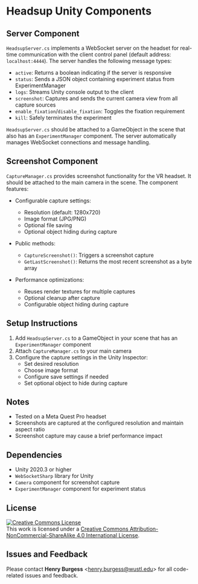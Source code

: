 # Headsup Unity Components

## Server Component

`HeadsupServer.cs` implements a WebSocket server on the headset for real-time communication with the client control panel (default address: `localhost:4444`). The server handles the following message types:

* `active`: Returns a boolean indicating if the server is responsive
* `status`: Sends a JSON object containing experiment status from ExperimentManager
* `logs`: Streams Unity console output to the client
* `screenshot`: Captures and sends the current camera view from all capture sources
* `enable_fixation`/`disable_fixation`: Toggles the fixation requirement
* `kill`: Safely terminates the experiment

`HeadsupServer.cs` should be attached to a GameObject in the scene that also has an `ExperimentManager` component. The server automatically manages WebSocket connections and message handling.

## Screenshot Component

`CaptureManager.cs` provides screenshot functionality for the VR headset. It should be attached to the main camera in the scene. The component features:

* Configurable capture settings:
  - Resolution (default: 1280x720)
  - Image format (JPG/PNG)
  - Optional file saving
  - Optional object hiding during capture

* Public methods:
  - `CaptureScreenshot()`: Triggers a screenshot capture
  - `GetLastScreenshot()`: Returns the most recent screenshot as a byte array

* Performance optimizations:
  - Reuses render textures for multiple captures
  - Optional cleanup after capture
  - Configurable object hiding during capture

## Setup Instructions

1. Add `HeadsupServer.cs` to a GameObject in your scene that has an `ExperimentManager` component
2. Attach `CaptureManager.cs` to your main camera
3. Configure the capture settings in the Unity Inspector:
   - Set desired resolution
   - Choose image format
   - Configure save settings if needed
   - Set optional object to hide during capture

## Notes

* Tested on a Meta Quest Pro headset
* Screenshots are captured at the configured resolution and maintain aspect ratio
* Screenshot capture may cause a brief performance impact

## Dependencies

* Unity 2020.3 or higher
* `WebSocketSharp` library for Unity
* `Camera` component for screenshot capture
* `ExperimentManager` component for experiment status

## License

<!-- CC BY-NC-SA 4.0 License -->
<a rel="license" href="http://creativecommons.org/licenses/by-nc-sa/4.0/">
  <img alt="Creative Commons License" style="border-width:0" src="https://i.creativecommons.org/l/by-nc-sa/4.0/88x31.png" />
</a>
<br />
This work is licensed under a <a rel="license" href="http://creativecommons.org/licenses/by-nc-sa/4.0/">Creative Commons Attribution-NonCommercial-ShareAlike 4.0 International License</a>.

## Issues and Feedback

Please contact **Henry Burgess** <[henry.burgess@wustl.edu](mailto:henry.burgess@wustl.edu)> for all code-related issues and feedback.
